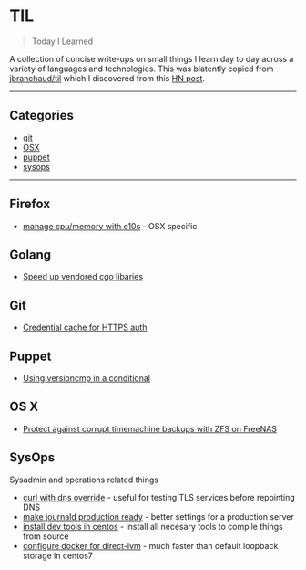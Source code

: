 # TIL

> Today I Learned

A collection of concise write-ups on small things I learn day to day across a variety of languages and technologies. This was blatently copied from [jbranchaud/til](https://github.com/jbranchaud/til) which I discovered from this [HN post](https://news.ycombinator.com/item?id=11068902).

---
## Categories 

* [git](#git)
* [OSX](#osx)
* [puppet](#puppet)
* [sysops](#sysops)

---

## Firefox

* [manage cpu/memory with e10s](firefox/e10s-cpu-ram.md) - OSX specific

## Golang

* [Speed up vendored cgo libaries](golang/speedup-vendored-cgo-libs.md)

## Git

* [Credential cache for HTTPS auth](git/credential-cache.md) 

## Puppet

* [Using versioncmp in a conditional](puppet/versioncmp.md) 

## OS X

* [Protect against corrupt timemachine backups with ZFS on FreeNAS](osx/timemachine-zfs-freenas.md)

## SysOps

Sysadmin and operations related things

* [curl with dns override](sysops/curl-dns-override.md) - useful for testing TLS services before repointing DNS
* [make journald production ready](sysops/journald-prod-ready.md) - better settings for a production server
* [install dev tools in centos](sysops/install-dev-tools.md) -  install all necesary tools to compile things from source
* [configure docker for direct-lvm](sysops/docker-direct-lvm.md) - much faster than default loopback storage in centos7